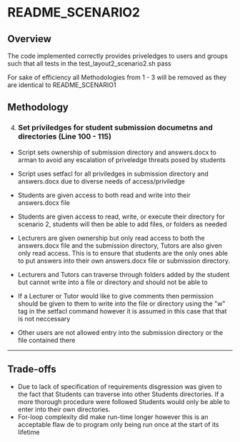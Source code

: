 # README_SCENARIO2

## Overview
The code implemented correctly provides priveledges to users and groups such that all tests in the test_layout2_scenario2.sh pass

For sake of efficiency all Methodologies from 1 - 3 will be removed as they are identical to README_SCENARIO1

## Methodology

4. ### Set priviledges for student submission documetns and directories (Line 100 - 115)
- Script sets ownership of submission directory and answers.docx to arman to avoid any escalation of priveledge threats posed by students
- Script uses setfacl for all priviledges in submission directory and answers.docx due to diverse needs of access/priviledge 

- Students are given access to both read and write into their answers.docx file
- Students are given access to read, write, or execute their directory for scenario 2, students will then be able to add files, or folders as needed

- Lecturers are given ownership but only read access to both the answers.docx file and the submission directory, Tutors are also given only read access. This is to ensure that students are the only ones able to put answers into their own answers.docx file or submission directory. 
- Lecturers and Tutors can traverse through folders added by the student but cannot write into a file or directory and should not be able to 
- If a Lecturer or Tutor would like to give comments then permission should be given to them to write into the file or directory using the "w" tag in the setfacl command however it is assumed in this case that that is not neccessary

- Other users are not allowed entry into the submission directory or the file contained there

--- 
## Trade-offs
- Due to lack of specification of requirements disgression was given to the fact that Students can traverse into other Students directories. If a more thorough procedure were followed Students would only be able to enter into their own directories.
- For-loop complexity did make run-time longer however this is an acceptable flaw de to program only being run once at the start of its lifetime
